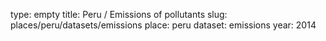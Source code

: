 type: empty
title: Peru / Emissions of pollutants
slug: places/peru/datasets/emissions
place: peru
dataset: emissions
year: 2014
